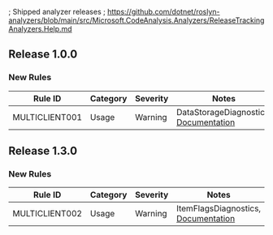 ﻿; Shipped analyzer releases
; https://github.com/dotnet/roslyn-analyzers/blob/main/src/Microsoft.CodeAnalysis.Analyzers/ReleaseTrackingAnalyzers.Help.md

## Release 1.0.0

### New Rules

Rule ID | Category | Severity | Notes
--------|----------|----------|-------
MULTICLIENT001 | Usage | Warning | DataStorageDiagnostics, [Documentation](https://github.com/BadMagic100/Archipelago.MultiClient.Net.Analyzers#multiclient001---datastorageelement-assigned-outside-of-datastoragehelper)

## Release 1.3.0

### New Rules

Rule ID | Category | Severity | Notes
--------|----------|----------|-------
MULTICLIENT002 | Usage | Warning | ItemFlagsDiagnostics, [Documentation](https://github.com/BadMagic100/Archipelago.MultiClient.Net.Analyzers#multiclient002---use-hasflag-when-comparing-itemflags)